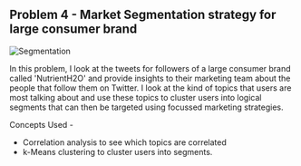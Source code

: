 ## Problem 4 - Market Segmentation strategy for large consumer brand
![Segmentation](https://github.com/sagar-chadha/Predictive-Modelling-Assignments/blob/master/Assignment%201/Assignment1_SagarChadha_files/figure-markdown_github/segmentation1.jpg) <br>

In this problem, I look at the tweets for followers of a large consumer brand called 'NutrientH2O' and provide insights to their marketing team about the people that follow them on Twitter. I look at the kind of topics that users are most talking about and use these topics to cluster users into logical segments that can then be targeted using focussed marketing strategies.

Concepts Used - <br>
* Correlation analysis to see which topics are correlated
* k-Means clustering to cluster users into segments.
